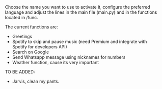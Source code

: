 Choose the name you want to use to activate it, configure the preferred language and adjust the lines in the main file (main.py) and in the functions located in /func.

The current functions are:
* Greetings
* Spotify to skip and pause music (need Premium and integrate with Spotify for developers API)
* Search on Google
* Send Whatsapp message using nicknames for numbers
* Weather function, cause its very important

TO BE ADDED:
- Jarvis, clean my pants.
